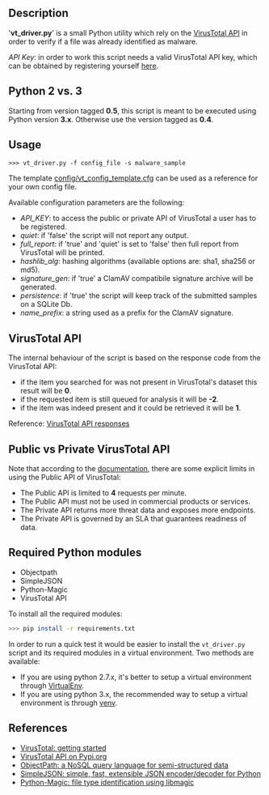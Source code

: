 ## Description

'__vt_driver.py__' is a small Python utility which rely on the [VirusTotal API](https://developers.virustotal.com/reference) in order to verify if a file was already identified as malware.

*API Key*: in order to work this script needs a valid VirusTotal API key, which can be obtained by registering yourself [here](https://www.virustotal.com/gui/join-us).

## Python 2 vs. 3

Starting from version tagged **0.5**, this script is meant to be executed using Python version **3.x**. Otherwise use the version tagged as **0.4**.

## Usage

```
>>> vt_driver.py -f config_file -s malware_sample
```

The template [config/vt_config_template.cfg](config/vt_config_template.cfg) can be used as a reference for your own config file.

Available configuration parameters are the following:

- *API_KEY*: to access the public or private API of VirusTotal a user has to be registered.
- *quiet*: if 'false' the script will not report any output.
- *full_report*: if 'true' and 'quiet' is set to 'false' then full report from VirusTotal will be printed.
- *hashlib_alg*: hashing algorithms (available options are: sha1, sha256 or md5).
- *signature_gen*: if 'true' a ClamAV compatibile signature archive will be generated.
- *persistence*: if 'true' the script will keep track of the submitted samples on a SQLite Db.
- *name_prefix*: a string used as a prefix for the ClamAV signature.

## VirusTotal API

The internal behaviour of the script is based on the response code from the VirusTotal API:

- if the item you searched for was not present in VirusTotal's dataset this result will be **0**.
- if the requested item is still queued for analysis it will be **-2**.
- if the item was indeed present and it could be retrieved it will be **1**.

Reference: [VirusTotal API responses](https://developers.virustotal.com/reference#api-responses)

## Public vs Private VirusTotal API

Note that according to the [documentation](https://developers.virustotal.com/reference#public-vs-private-api), there are some explicit limits in using the Public API of VirusTotal:

* The Public API is limited to **4** requests per minute.
* The Public API must not be used in commercial products or services.
* The Private API returns more threat data and exposes more endpoints.
* The Private API is governed by an SLA that guarantees readiness of data.

## Required Python modules

- Objectpath
- SimpleJSON
- Python-Magic
- VirusTotal API

To install all the required modules:
```bash
>>> pip install -r requirements.txt
```

In order to run a quick test it would be easier to install the ``vt_driver.py`` script and its required modules in a virtual environment. Two methods are available:

* If you are using python 2.7.x, it's better to setup a virtual environment through [VirtualEnv](https://realpython.com/python-virtual-environments-a-primer/).
* If you are using python 3.x, the recommended way to setup a virtual environment is through [venv](https://docs.python.org/3/tutorial/venv.html).

## References

- [VirusTotal: getting started](https://developers.virustotal.com/reference#getting-started)
- [VirusTotal API on Pypi.org](https://pypi.org/project/virustotal-api)
- [ObjectPath: a NoSQL query language for semi-structured data](https://pypi.org/project/objectpath)
- [SimpleJSON: simple, fast, extensible JSON encoder/decoder for Python](https://pypi.org/project/simplejson/)
- [Python-Magic: file type identification using libmagic](https://pypi.org/project/python-magic/)
